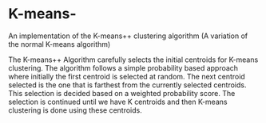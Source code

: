 # K-means-
An implementation of the K-means++ clustering algorithm
(A variation of the normal K-means algorithm)

The K-means++ Algorithm carefully selects the initial centroids for K-means clustering. The algorithm follows a simple probability based approach where initially the first centroid is selected at random. The next centroid selected is the one that is farthest from the currently selected centroids. This selection is decided based on a weighted probability score. The selection is continued until we have K centroids and then K-means clustering is done using these centroids.
